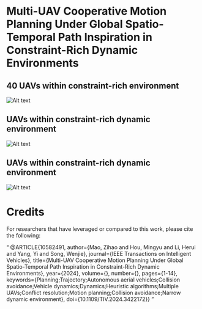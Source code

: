 
# Multi-UAV Cooperative Motion Planning Under Global Spatio-Temporal Path Inspiration in Constraint-Rich Dynamic Environments
## 40 UAVs within constraint-rich environment
![Alt text](src/constraint-rich_environment-min.gif)
## UAVs within constraint-rich dynamic environment

![Alt text](src/dynamic1-min.gif)
## UAVs within constraint-rich dynamic environment
![Alt text](src/dynamic2-min.gif)

# Credits
For researchers that have leveraged or compared to this work, please cite the following:

“  @ARTICLE{10582491,
    author={Mao, Zihao and Hou, Mingyu and Li, Herui and Yang, Yi and Song, Wenjie},
    journal={IEEE Transactions on Intelligent Vehicles}, 
    title={Multi-UAV Cooperative Motion Planning Under Global Spatio-Temporal Path Inspiration in Constraint-Rich Dynamic Environments}, 
    year={2024},
    volume={},
    number={},
    pages={1-14},
    keywords={Planning;Trajectory;Autonomous aerial vehicles;Collision avoidance;Vehicle dynamics;Dynamics;Heuristic algorithms;Multiple UAVs;Conflict resolution;Motion planning;Collision avoidance;Narrow dynamic environment},
    doi={10.1109/TIV.2024.3422172}}
    ”
